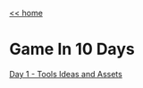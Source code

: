 [<< home](../index.md)

# Game In 10 Days

[Day 1 - Tools Ideas and Assets](./game-in-10-part-1.md)
